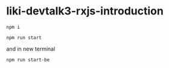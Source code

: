 # liki-devtalk3-rxjs-introduction

`npm i`

`npm run start`

and in new terminal

`npm run start-be`
